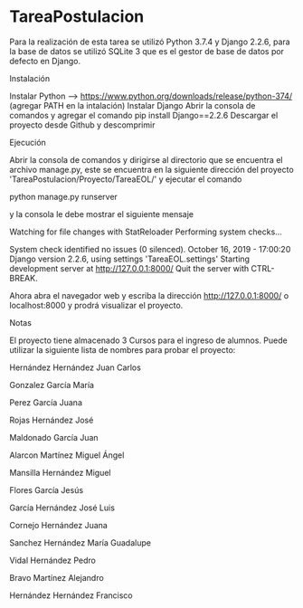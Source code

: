 # TareaPostulacion

Para la realización de esta tarea se utilizó Python 3.7.4 y Django 2.2.6, para la base de datos se utilizó SQLite 3 que es el gestor de base de datos por defecto en Django.

Instalación

Instalar Python --> https://www.python.org/downloads/release/python-374/ (agregar PATH en la intalación)
Instalar Django
    Abrir la consola de comandos y agregar el comando
        pip install Django==2.2.6
Descargar el proyecto desde Github y descomprimir

Ejecución 

Abrir la consola de comandos y dirigirse al directorio que se encuentra el archivo manage.py, este se encuentra en la siguiente dirección del proyecto 'TareaPostulacion/Proyecto/TareaEOL/' y ejecutar el comando

python manage.py runserver

y la consola le debe mostrar el siguiente mensaje 

Watching for file changes with StatReloader
Performing system checks...

System check identified no issues (0 silenced).
October 16, 2019 - 17:00:20
Django version 2.2.6, using settings 'TareaEOL.settings'
Starting development server at http://127.0.0.1:8000/
Quit the server with CTRL-BREAK.

Ahora abra el navegador web y escriba la dirección http://127.0.0.1:8000/ o localhost:8000 y prodrá visualizar el proyecto.

Notas

El proyecto tiene almacenado 3 Cursos para el ingreso de alumnos.
Puede utilizar la siguiente lista de nombres para probar el proyecto:

Hernández Hernández Juan Carlos

Gonzalez García María 

Perez García Juana 

Rojas Hernández José 

Maldonado García Juan 

Alarcon Martínez Miguel Ángel 

Mansilla Hernández Miguel 

Flores García Jesús 

García Hernández José Luis 

Cornejo Hernández Juana 

Sanchez Hernández María Guadalupe 

Vidal Hernández Pedro 

Bravo Martínez Alejandro 

Hernández Hernández Francisco 

